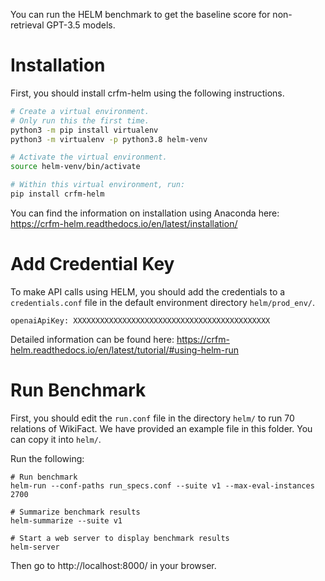 You can run the HELM benchmark to get the baseline score for non-retrieval GPT-3.5 models. 

# Installation

First, you should install crfm-helm using the following instructions.

```bash
# Create a virtual environment.
# Only run this the first time.
python3 -m pip install virtualenv
python3 -m virtualenv -p python3.8 helm-venv

# Activate the virtual environment.
source helm-venv/bin/activate

# Within this virtual environment, run:
pip install crfm-helm
```

You can find the information on installation using Anaconda here:
https://crfm-helm.readthedocs.io/en/latest/installation/

# Add Credential Key
To make API calls using HELM, you should add the credentials to a `credentials.conf` file in the default environment directory `helm/prod_env/`. 

```
openaiApiKey: XXXXXXXXXXXXXXXXXXXXXXXXXXXXXXXXXXXXXXXXXXXX
```

Detailed information can be found here: https://crfm-helm.readthedocs.io/en/latest/tutorial/#using-helm-run

# Run Benchmark
First, you should edit the `run.conf` file in the directory `helm/` to run 70 relations of WikiFact. We have provided an example file in this folder. You can copy it into `helm/`.

Run the following:
```
# Run benchmark
helm-run --conf-paths run_specs.conf --suite v1 --max-eval-instances 2700

# Summarize benchmark results
helm-summarize --suite v1

# Start a web server to display benchmark results
helm-server
```
Then go to http://localhost:8000/ in your browser.